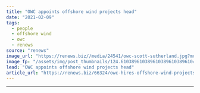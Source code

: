 ```yaml
---
title: "OWC appoints offshore wind projects head"
date: "2021-02-09"
tags: 
  - people
  - offshore wind
  - owc
  - renews
source: "renews"
image_url: "https://renews.biz//media/24541/owc-scott-sutherland.jpg?mode=crop&width=770&heightratio=0.6103896103896103896103896104&slimmage=true"
image_fp: "/assets/img/post_thumbnails/124.6103896103896103896103896104&slimmage=true"
lead: "OWC appoints offshore wind projects head"
article_url: "https://renews.biz/66324/owc-hires-offshore-wind-projects-head/"
---
```


---

